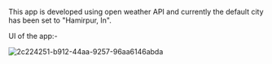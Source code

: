 This app is developed using open weather API and currently the default city has been set to "Hamirpur, In".

UI of the app:-



![2c224251-b912-44aa-9257-96aa6146abda](https://user-images.githubusercontent.com/73477387/139288327-dd21c3e8-949a-4b46-905e-0fb707f130bb.jpg)
